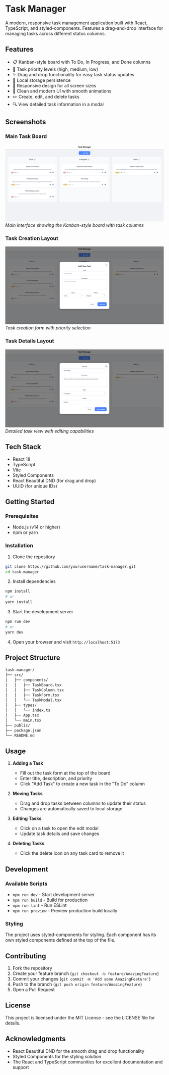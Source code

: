 # Task Manager

A modern, responsive task management application built with React, TypeScript, and styled-components. Features a drag-and-drop interface for managing tasks across different status columns.

## Features

- 📋 Kanban-style board with To Do, In Progress, and Done columns
- 🎯 Task priority levels (high, medium, low)
- ✨ Drag and drop functionality for easy task status updates
- 💾 Local storage persistence
- 📱 Responsive design for all screen sizes
- 🎨 Clean and modern UI with smooth animations
- ✏️ Create, edit, and delete tasks
- 🔍 View detailed task information in a modal

## Screenshots

### Main Task Board
![Task Board](/public/image1.png)
*Main interface showing the Kanban-style board with task columns*

### Task Creation Layout
![Add Task](/public/image2.png)
*Task creation form with priority selection*

### Task Details Layout
![Task Details](/public/image3.png)
*Detailed task view with editing capabilities*

## Tech Stack

- React 18
- TypeScript
- Vite
- Styled Components
- React Beautiful DND (for drag and drop)
- UUID (for unique IDs)

## Getting Started

### Prerequisites

- Node.js (v14 or higher)
- npm or yarn

### Installation

1. Clone the repository
```bash
git clone https://github.com/yourusername/task-manager.git
cd task-manager
```

2. Install dependencies
```bash
npm install
# or
yarn install
```

3. Start the development server
```bash
npm run dev
# or
yarn dev
```

4. Open your browser and visit `http://localhost:5173`

## Project Structure

```
task-manager/
├── src/
│   ├── components/
│   │   ├── TaskBoard.tsx
│   │   ├── TaskColumn.tsx
│   │   ├── TaskForm.tsx
│   │   └── TaskModal.tsx
│   ├── types/
│   │   └── index.ts
│   ├── App.tsx
│   └── main.tsx
├── public/
├── package.json
└── README.md
```

## Usage

1. **Adding a Task**
   - Fill out the task form at the top of the board
   - Enter title, description, and priority
   - Click "Add Task" to create a new task in the "To Do" column

2. **Moving Tasks**
   - Drag and drop tasks between columns to update their status
   - Changes are automatically saved to local storage

3. **Editing Tasks**
   - Click on a task to open the edit modal
   - Update task details and save changes

4. **Deleting Tasks**
   - Click the delete icon on any task card to remove it

## Development

### Available Scripts

- `npm run dev` - Start development server
- `npm run build` - Build for production
- `npm run lint` - Run ESLint
- `npm run preview` - Preview production build locally

### Styling

The project uses styled-components for styling. Each component has its own styled components defined at the top of the file.

## Contributing

1. Fork the repository
2. Create your feature branch (`git checkout -b feature/AmazingFeature`)
3. Commit your changes (`git commit -m 'Add some AmazingFeature'`)
4. Push to the branch (`git push origin feature/AmazingFeature`)
5. Open a Pull Request

## License

This project is licensed under the MIT License - see the LICENSE file for details.

## Acknowledgments

- React Beautiful DND for the smooth drag and drop functionality
- Styled Components for the styling solution
- The React and TypeScript communities for excellent documentation and support

